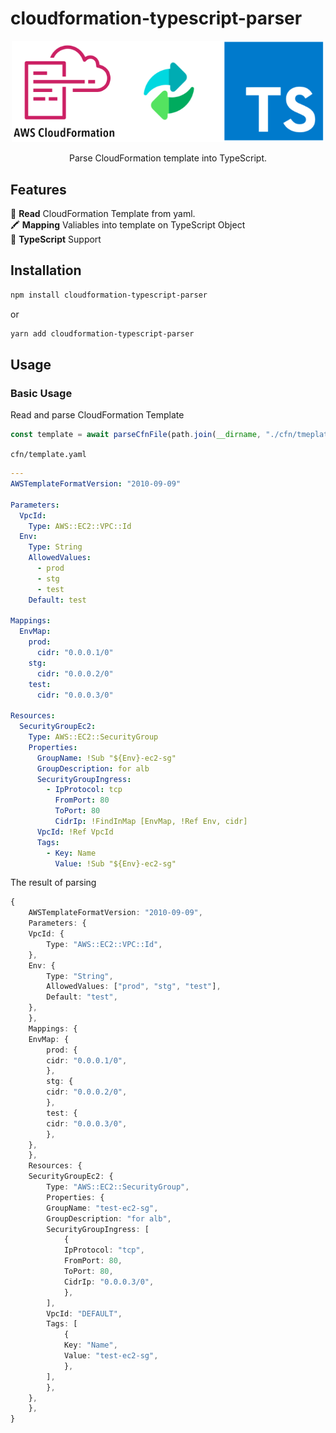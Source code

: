 # cloudformation-typescript-parser

<p align="center">
  <img src="https://github.com/daisuke-awaji/cloudformation-typescript-parser/raw/main/media/cloudformation-typescript-parser.png" width="500" alt="logo" />
</p>

<p align="center">Parse CloudFormation template into TypeScript.</p>

## Features

📜 **Read** CloudFormation Template from yaml. <br>
🖍 **Mapping** Valiables into template on TypeScript Object <br>
🐤 **TypeScript** Support

## Installation

```bash
npm install cloudformation-typescript-parser
```

or

```bash
yarn add cloudformation-typescript-parser
```

## Usage

### Basic Usage

Read and parse CloudFormation Template

```ts
const template = await parseCfnFile(path.join(__dirname, "./cfn/tmeplate.yaml");
```

`cfn/template.yaml`

```yaml
---
AWSTemplateFormatVersion: "2010-09-09"

Parameters:
  VpcId:
    Type: AWS::EC2::VPC::Id
  Env:
    Type: String
    AllowedValues:
      - prod
      - stg
      - test
    Default: test

Mappings:
  EnvMap:
    prod:
      cidr: "0.0.0.1/0"
    stg:
      cidr: "0.0.0.2/0"
    test:
      cidr: "0.0.0.3/0"

Resources:
  SecurityGroupEc2:
    Type: AWS::EC2::SecurityGroup
    Properties:
      GroupName: !Sub "${Env}-ec2-sg"
      GroupDescription: for alb
      SecurityGroupIngress:
        - IpProtocol: tcp
          FromPort: 80
          ToPort: 80
          CidrIp: !FindInMap [EnvMap, !Ref Env, cidr]
      VpcId: !Ref VpcId
      Tags:
        - Key: Name
          Value: !Sub "${Env}-ec2-sg"
```

The result of parsing

```ts
{
    AWSTemplateFormatVersion: "2010-09-09",
    Parameters: {
    VpcId: {
        Type: "AWS::EC2::VPC::Id",
    },
    Env: {
        Type: "String",
        AllowedValues: ["prod", "stg", "test"],
        Default: "test",
    },
    },
    Mappings: {
    EnvMap: {
        prod: {
        cidr: "0.0.0.1/0",
        },
        stg: {
        cidr: "0.0.0.2/0",
        },
        test: {
        cidr: "0.0.0.3/0",
        },
    },
    },
    Resources: {
    SecurityGroupEc2: {
        Type: "AWS::EC2::SecurityGroup",
        Properties: {
        GroupName: "test-ec2-sg",
        GroupDescription: "for alb",
        SecurityGroupIngress: [
            {
            IpProtocol: "tcp",
            FromPort: 80,
            ToPort: 80,
            CidrIp: "0.0.0.3/0",
            },
        ],
        VpcId: "DEFAULT",
        Tags: [
            {
            Key: "Name",
            Value: "test-ec2-sg",
            },
        ],
        },
    },
    },
}
```
